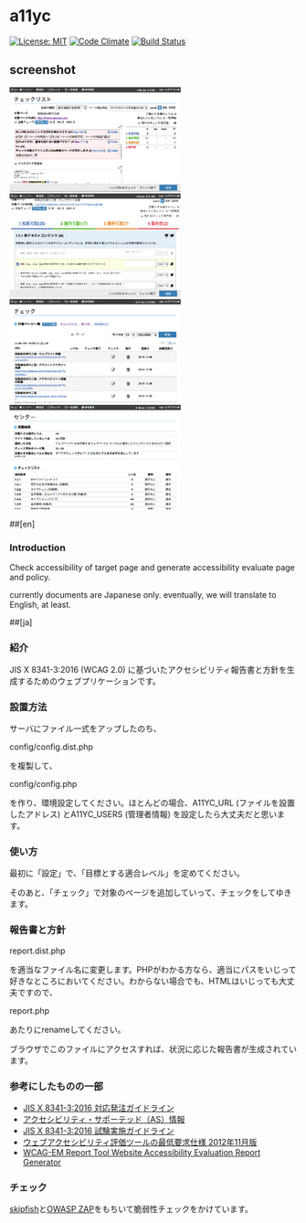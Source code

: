 # a11yc
[![License: MIT](https://img.shields.io/badge/License-MIT-yellow.svg)](https://opensource.org/licenses/MIT)
[![Code Climate](https://codeclimate.com/github/jidaikobo-shibata/a11yc/badges/gpa.svg)](https://codeclimate.com/github/jidaikobo-shibata/a11yc)
[![Build Status](https://travis-ci.org/jidaikobo-shibata/a11yc.svg?branch=master)](https://travis-ci.org/jidaikobo-shibata/a11yc)

## screenshot

<img src="https://raw.githubusercontent.com/jidaikobo-shibata/a11yc/master/screenshots/machine-check.png" width="300" alt="machine check"> <img src="https://raw.githubusercontent.com/jidaikobo-shibata/a11yc/master/screenshots/checklist.png" width="300" alt="checklist"> <img src="https://raw.githubusercontent.com/jidaikobo-shibata/a11yc/master/screenshots/pages.png" width="300" alt="list of pages"> <img src="https://raw.githubusercontent.com/jidaikobo-shibata/a11yc/master/screenshots/results.png" width="300" alt="evaluate results">

##[en]

### Introduction

Check accessibility of target page and generate accessibility evaluate page and policy.

currently documents are Japanese only.  eventually, we will translate to English, at least.

##[ja]

### 紹介

JIS X 8341-3:2016 (WCAG 2.0) に基づいたアクセシビリティ報告書と方針を生成するためのウェブプリケーションです。

### 設置方法

サーバにファイル一式をアップしたのち、

 config/config.dist.php

を複製して、

 config/config.php

を作り、環境設定してください。ほとんどの場合、A11YC_URL (ファイルを設置したアドレス) とA11YC_USERS (管理者情報) を設定したら大丈夫だと思います。

### 使い方

最初に「設定」で、「目標とする適合レベル」を定めてください。

そのあと、「チェック」で対象のページを追加していって、チェックをしてゆきます。

### 報告書と方針

 report.dist.php

を適当なファイル名に変更します。PHPがわかる方なら、適当にパスをいじって好きなところにおいてください。わからない場合でも、HTMLはいじっても大丈夫ですので、

 report.php

あたりにrenameしてください。

ブラウザでこのファイルにアクセスすれば、状況に応じた報告書が生成されています。

### 参考にしたものの一部

* [JIS X 8341-3:2016 対応発注ガイドライン](http://waic.jp/docs/jis2016/order-guidelines/201604/)
* [アクセシビリティ・サポーテッド（AS）情報](http://waic.jp/docs/as/)
* [JIS X 8341-3:2016 試験実施ガイドライン](http://waic.jp/docs/jis2016/test-guidelines/201604/)
* [ウェブアクセシビリティ評価ツールの最低要求仕様 2012年11月版](http://waic.jp/docs/jis2010/minimum-requirement/201211/index.html)
* [WCAG-EM Report Tool Website Accessibility Evaluation Report Generator](https://www.w3.org/WAI/eval/report-tool/#/)

### チェック

[skipfish](https://code.google.com/archive/p/skipfish/)と[OWASP ZAP](https://www.owasp.org/index.php/OWASP_Zed_Attack_Proxy_Project)をもちいて脆弱性チェックをかけています。
